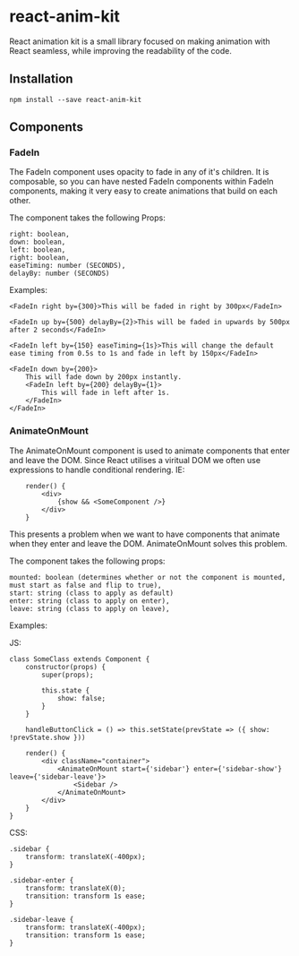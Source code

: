 # react-anim-kit

React animation kit is a small library focused on making animation with React seamless, while improving the readability of the code.

## Installation

```
npm install --save react-anim-kit
```

## Components

### FadeIn

The FadeIn component uses opacity to fade in any of it's children. It is composable, so you can have nested FadeIn components within FadeIn components, making it very easy
to create animations that build on each other.

The component takes the following Props:

```
right: boolean,
down: boolean,
left: boolean,
right: boolean,
easeTiming: number (SECONDS),
delayBy: number (SECONDS)
```

Examples:

```
<FadeIn right by={300}>This will be faded in right by 300px</FadeIn>

<FadeIn up by={500} delayBy={2}>This will be faded in upwards by 500px after 2 seconds</FadeIn>

<FadeIn left by={150} easeTiming={1s}>This will change the default ease timing from 0.5s to 1s and fade in left by 150px</FadeIn>

<FadeIn down by={200}>
    This will fade down by 200px instantly.
    <FadeIn left by={200} delayBy={1}>
        This will fade in left after 1s.
    </FadeIn>
</FadeIn>
```

### AnimateOnMount

The AnimateOnMount component is used to animate components that enter and leave the DOM. Since React utilises a viritual DOM we often use expressions to handle
conditional rendering. IE:

```
    render() {
        <div>
            {show && <SomeComponent />}
        </div>
    }
```

This presents a problem when we want to have components that animate when they enter and leave the DOM. AnimateOnMount solves this problem.

The component takes the following props:

```
mounted: boolean (determines whether or not the component is mounted, must start as false and flip to true),
start: string (class to apply as default)
enter: string (class to apply on enter),
leave: string (class to apply on leave),
```

Examples:

JS:

```
class SomeClass extends Component {
    constructor(props) {
        super(props);

        this.state {
            show: false;
        }
    }

    handleButtonClick = () => this.setState(prevState => ({ show: !prevState.show }))

    render() {
        <div className="container">
            <AnimateOnMount start={'sidebar'} enter={'sidebar-show'} leave={'sidebar-leave'}>
                <Sidebar />
            </AnimateOnMount>
        </div>
    }
}
```

CSS:

```
.sidebar {
    transform: translateX(-400px);
}

.sidebar-enter {
    transform: translateX(0);
    transition: transform 1s ease;
}

.sidebar-leave {
    transform: translateX(-400px);
    transition: transform 1s ease;
}
```
